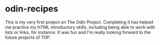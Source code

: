 # odin-recipes
This is my very first project on The Odin Project. Completing it has helped me practice my HTML introductory skills, including being able to work with lists or links, for instance. It was fun and I'm really looking forward to the future projects of TOP.